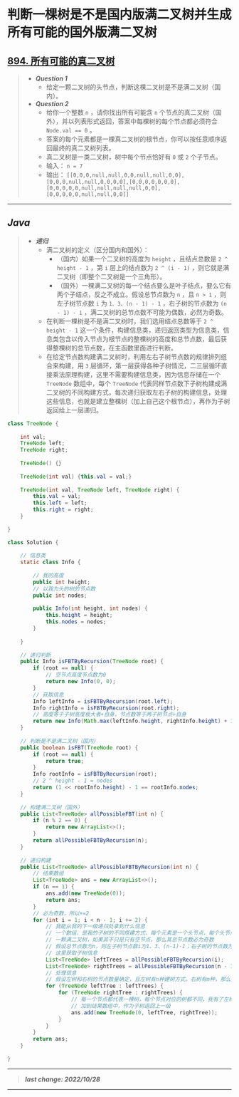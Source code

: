 # 判断一棵树是不是国内版满二叉树并生成所有可能的国外版满二叉树

## [894. 所有可能的真二叉树](https://leetcode.cn/problems/all-possible-full-binary-trees/)

> - ***Question 1***
>   - 给定一颗二叉树的头节点，判断这棵二叉树是不是满二叉树（国内）。
> - ***Question 2***
>   - 给你一个整数 `n` ，请你找出所有可能含 `n` 个节点的真二叉树（国外），并以列表形式返回，答案中每棵树的每个节点都必须符合 `Node.val == 0` 。
>   - 答案的每个元素都是一棵真二叉树的根节点，你可以按任意顺序返回最终的真二叉树列表。
>   - 真二叉树是一类二叉树，树中每个节点恰好有 `0` 或 `2` 个子节点。
>   - 输入： `n = 7`
>   - 输出： `[[0,0,0,null,null,0,0,null,null,0,0],[0,0,0,null,null,0,0,0,0],[0,0,0,0,0,0,0],[0,0,0,0,0,null,null,null,null,0,0],[0,0,0,0,0,null,null,0,0]]`

---

## *Java*

> - ***递归***
>   - 满二叉树的定义（区分国内和国外）：
>     - （国内）如果一个二叉树的高度为 `height` ，且结点总数是 `2 ^ height - 1` ，第 `i` 层上的结点数为 `2 ^ (i - 1)` ，则它就是满二叉树（即整个二叉树是一个三角形）。
>     - （国外）一棵满二叉树的每一个结点要么是叶子结点，要么它有两个子结点，反之不成立。假设总节点数为 `n` ，且 `n > 1` ，则左子树节点数 `i` 为 `1、3、(n - 1) - 1` ，右子树的节点数为 `(n - 1) - i` ，满二叉树的总节点数不可能为偶数，必然为奇数。
>   - 在判断一棵树是不是满二叉树时，我们选用结点总数等于 `2 ^ height - 1` 这一个条件，构建信息类，递归返回类型为信息类，信息类包含以传入节点为根节点的整棵树的高度和总节点数，最后获得整棵树的总节点数，在主函数里面进行判断。
>   - 在给定节点数构建满二叉树时，利用左右子树节点数的规律排列组合来构建，用 `3` 层循环，第一层获得各种子树情况，二三层循环直接乘法原理构建，这里不需要构建信息类，因为信息存储在一个 `TreeNode` 数组中，每个 `TreeNode` 代表同样节点数下子树构建成满二叉树的不同构建方式，每次递归获取左右子树的构建信息，处理这些信息，也就是建立整棵树（加上自己这个根节点），再作为子树返回给上一层递归。

```java
class TreeNode {
    
    int val;
    TreeNode left;
    TreeNode right;
    
    TreeNode() {}
    
    TreeNode(int val) {this.val = val;}
    
    TreeNode(int val, TreeNode left, TreeNode right) {
        this.val = val;
        this.left = left;
        this.right = right;
    }
    
}

class Solution {
    
    // 信息类
    static class Info {
        
        // 我的高度
        public int height;
        // 以我为头的树的节点数
        public int nodes;
        
        public Info(int height, int nodes) {
            this.height = height;
            this.nodes = nodes;
        }
        
    }
    
    // 递归判断
    public Info isFBTByRecursion(TreeNode root) {
        if (root == null) {
            // 空节点高度节点数为0
            return new Info(0, 0);
        }
        // 获取信息
        Info leftInfo = isFBTByRecursion(root.left);
        Info rightInfo = isFBTByRecursion(root.right);
        // 高度等于子树高度极大者+自身，节点数等于两子树节点+自身
        return new Info(Math.max(leftInfo.height, rightInfo.height) + 1, leftInfo.nodes + rightInfo.nodes + 1);
    }
    
    // 判断是不是满二叉树（国内）
    public boolean isFBT(TreeNode root) {
        if (root == null) {
            return true;
        }
        Info rootInfo = isFBTByRecursion(root);
        // 2 ^ height - 1 = nodes
        return (1 << rootInfo.height) - 1 == rootInfo.nodes;
    }
    
    // 构建满二叉树（国外）
    public List<TreeNode> allPossibleFBT(int n) {
        if (n % 2 == 0) {
            return new ArrayList<>();
        }
        return allPossibleFBTByRecursion(n);
    }
    
    // 递归构建
    public List<TreeNode> allPossibleFBTByRecursion(int n) {
        // 结果数组
        List<TreeNode> ans = new ArrayList<>();
        if (n == 1) {
            ans.add(new TreeNode(0));
            return ans;
        }
        // 必为奇数，所以+=2
        for (int i = 1; i < n - 1; i += 2) {
            // 我能从我的下一级递归处拿到什么信息
            // 一个数组，是我的子树的不同搭建方式，每个元素是一个头节点，每个头节点对应的树都是不同的
            // 一颗满二叉树，如果其不只是只有空节点，那么其总节点数必为奇数
            // 假设总节点数为n，则左子树节点数i为1、3、(n-1)-1；右子树的节点数为(n-1)-1
            // 这里获取子树信息
            List<TreeNode> leftTrees = allPossibleFBTByRecursion(i);
            List<TreeNode> rightTrees = allPossibleFBTByRecursion(n - 1 - i);
            // 处理信息
            // 假设左树和右树的节点数量确定，且左树有n种建树方式，右树有m种，那么整棵树就有m*n种建树方式
            for (TreeNode leftTree : leftTrees) {
                for (TreeNode rightTree : rightTrees) {
                    // 每一个节点都代表一棵树，每个节点对应的树都不同，我有了左树和右树，我直接加到根节点上即可，这样一棵树就建好了
                    // 加到结果数组中，作为子树返回上一级
                    ans.add(new TreeNode(0, leftTree, rightTree));
                }
            }
        }
        return ans;
    }
    
}
```

---

> ***last change: 2022/10/28***

---
